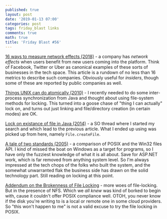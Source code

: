 ```yaml
---
published: true
layout: post
date: '2019-01-13 07:00'
categories: post
tags: friday_blast links
comments: true
math: true
title: 'Friday Blast #56'
---
```

[16 ways to measure network effects (2018)](https://a16z.com/2018/12/13/16-metrics-network-effects/) - a company has _network effects_ when users benefit from new users coming into the platform. Think of Facebook, Twitter or Uber as canonical examples of these sorts of businesses in the tech space. This article is a rundown of no less than 16 metrics to describe such companies. Obviously useful for _insiders_, though some of these are reported by public companies as well.

[Things UNIX can do atomically (2010)](https://rcrowley.org/2010/01/06/things-unix-can-do-atomically.html) - I recently needed to do some inter-process synchronization from Java and thought about using file-system methods for locking. This turned into a goose chase of "thing I can actually" lock on, and turns out just linking and file/directory creation (in certain modes) are OK.

[Lock on existance of file in Java (2014)](https://stackoverflow.com/questions/26850724/lock-on-existence-of-file-in-java) - a SO thread where I started my search and which lead to the previous article. What I ended up using was picked up from here, namely `File.createFile`.

[A tale of two standards (2005)](https://www.samba.org/samba/news/articles/low_point/tale_two_stds_os2.html) - a comparison of POSIX and the Win32 files API. I kind of missed the boat on Windows as a target for programs, so I have only the fuzziest knowledge of what it is all about. Save for ASP.NET work, which is far removed from anything system level. So I'm always impressed at the tech chops of the folks who built the system, and the somewhat unwarranted flak the business side has drawn on the solid technology part. Still reading on locking at this point.

[Addendum on the Brokenness of File Locking](http://0pointer.de/blog/projects/locking2) - more woes of file-locking. But in the presence of NFS. Which we _all knew_ was kind of borked to begin with, cause it couldn't offer POSIX compliance well. OTOH, you never know if the disk you're writing to is a local or remote one in some cloud providers. So "this won't happen to me" is not a valid excuse to try the file locking in POSIX.
